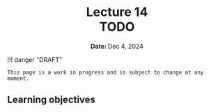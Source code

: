 <h1 align="center">
<b>Lecture 14</b><br>
TODO
</h1>
<p align="center"><b>Date: </b>Dec 4, 2024</p>

!!! danger "DRAFT"

    This page is a work in progress and is subject to change at any moment.

## Learning objectives
